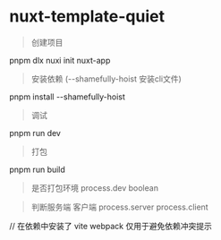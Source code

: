 # nuxt-template-quiet

> 创建项目

pnpm dlx nuxi init nuxt-app

> 安装依赖 (--shamefully-hoist 安装cli文件)

pnpm install --shamefully-hoist

> 调试

pnpm run dev

> 打包

pnpm run build


> 是否打包环境 process.dev boolean

> 判断服务端 客户端 process.server process.client


// 在依赖中安装了 vite webpack 仅用于避免依赖冲突提示